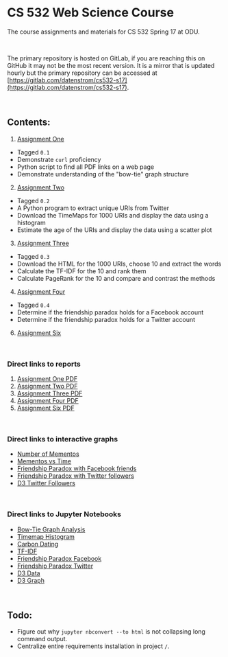 # CS 532 Web Science Course

The course assignments and materials for CS 532 Spring 17 at ODU.

&nbsp;

The primary repository is hosted on GitLab, if you are reaching this
on GitHub it may not be the most recent version. It is a mirror that
is updated hourly but the primary repository can be accessed at
[https://gitlab.com/datenstrom/cs532-s17](https://gitlab.com/datenstrom/cs532-s17).

&nbsp;
## Contents:

1.   [Assignment One](https://gitlab.com/datenstrom/cs532-s17/tree/master/assignments/assignment_one)
  *   Tagged `0.1`
  *   Demonstrate `curl` proficiency
  *   Python script to find all PDF links on a web page
  *   Demonstrate understanding of the "bow-tie" graph structure
2.   [Assignment Two](https://gitlab.com/datenstrom/cs532-s17/tree/master/assignments/assignment_two)
  *   Tagged `0.2`
  *   A Python program to extract unique URIs from Twitter
  *   Download the TimeMaps for 1000 URIs and display the data using a histogram
  *   Estimate the age of the URIs and display the data using a scatter plot
3.   [Assignment Three](https://gitlab.com/datenstrom/cs532-s17/tree/master/assignments/assignment_three)
  *   Tagged `0.3`
  *   Download the HTML for the 1000 URIs, choose 10 and extract the words
  *   Calculate the TF-IDF for the 10 and rank them
  *   Calculate PageRank for the 10 and compare and contrast the methods
4.   [Assignment Four](https://gitlab.com/datenstrom/cs532-s17/tree/master/assignments/assignment_four)
  *   Tagged `0.4`
  *   Determine if the friendship paradox holds for a Facebook account
  *   Determine if the friendship paradox holds for a Twitter account
6.   [Assignment Six](https://gitlab.com/datenstrom/cs532-s17/tree/master/assignments/assignment_six)


&nbsp;
### Direct links to reports

1.   [Assignment One PDF](http://datenstrom.gitlab.io/cs532-s17/pdfs/assignment_one.pdf)
2.   [Assignment Two PDF](http://datenstrom.gitlab.io/cs532-s17/pdfs/assignment_two.pdf)
3.   [Assignment Three PDF](http://datenstrom.gitlab.io/cs532-s17/pdfs/assignment_three.pdf)
4.   [Assignment Four PDF](http://datenstrom.gitlab.io/cs532-s17/pdfs/assignment_four.pdf)
6.   [Assignment Six PDF](http://datenstrom.gitlab.io/cs532-s17/pdfs/assignment_six.pdf)

&nbsp;
### Direct links to interactive graphs

*   [Number of Mementos](http://datenstrom.gitlab.io/cs532-s17/notebooks/histogram.html)
*   [Mementos vs Time](http://datenstrom.gitlab.io/cs532-s17/notebooks/scatter.html)
*   [Friendship Paradox with Facebook friends](http://datenstrom.gitlab.io/cs532-s17/notebooks/friends.html)
*   [Friendship Paradox with Twitter followers](http://datenstrom.gitlab.io/cs532-s17/notebooks/followers.html)
*   [D3 Twitter Followers](http://datenstrom.gitlab.io/cs532-s17/d3_twitter_graph/force.html)

&nbsp;
### Direct links to Jupyter Notebooks

*   [Bow-Tie Graph Analysis](http://datenstrom.gitlab.io/cs532-s17/notebooks/graph_structure.html)
*   [Timemap Histogram](http://datenstrom.gitlab.io/cs532-s17/notebooks/timemap_histogram.html)
*   [Carbon Dating](http://datenstrom.gitlab.io/cs532-s17/notebooks/carbon_date.html)
*   [TF-IDF](http://datenstrom.gitlab.io/cs532-s17/notebooks/TFIDF.html)
*   [Friendship Paradox Facebook](http://datenstrom.gitlab.io/cs532-s17/notebooks/friendship_paradox_facebook.html)
*   [Friendship Paradox Twitter](http://datenstrom.gitlab.io/cs532-s17/notebooks/friendship_paradox_twitter.html)
*   [D3 Data](http://datenstrom.gitlab.io/cs532-s17/notebooks/d3_data.html)
*   [D3 Graph](http://datenstrom.gitlab.io/cs532-s17/notebooks/d3_graph.html)

&nbsp;
## Todo:

*   Figure out why `jupyter nbconvert --to html` is not collapsing long command output.
*   Centralize entire requirements installation in project `/`.
